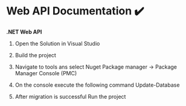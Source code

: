 # Web API Documentation ✔️

 **.NET Web API** 
1. Open the Solution in Visual Studio

3. Build the project

5. Navigate to tools ans select Nuget Package manager -> Package Manager Console (PMC)

7. On the console execute the following command Update-Database

9. After migration is successful Run the project




